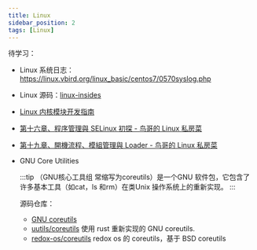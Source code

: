 ```yaml
---
title: Linux
sidebar_position: 2
tags: [Linux]
---
```


待学习：

- Linux 系统日志：https://linux.vbird.org/linux_basic/centos7/0570syslog.php
- Linux 源码：[linux-insides](https://github.com/0xAX/linux-insides)
- [Linux 内核模块开发指南](https://sysprog21.github.io/lkmpg/)
- [第十六章、程序管理與 SELinux 初探 - 鸟哥的 Linux 私房菜](https://linux.vbird.org/linux_basic/centos7/0440processcontrol.php)
- [第十九章、開機流程、模組管理與 Loader - 鸟哥的 Linux 私房菜](https://linux.vbird.org/linux_basic/centos7/0510osloader.php)

- GNU Core Utilities

  :::tip
  （GNU核心工具组 常缩写为coreutils）是一个GNU 软件包，它包含了许多基本工具（如cat，ls 和rm）在类Unix 操作系统上的重新实现。
  :::

  源码仓库：

  + [GNU coreutils](https://github.com/coreutils/coreutils)
  + [uutils/coreutils](https://github.com/uutils/coreutils) 使用 rust 重新实现的 GNU coreutils.
  + [redox-os/coreutils](https://github.com/redox-os/coreutils) redox os 的 coreutils，基于 BSD coreutils